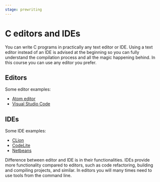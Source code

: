 ```yaml
---
stage: prewriting
---
```


# C editors and IDEs

You can write C programs in practically any text editor or IDE. Using a text editor
instead of an IDE is advised at the beginning so you can fully understand the
compilation process and all the magic happening behind. In this course you can
use any editor you prefer.

## Editors

Some editor examples:

* [Atom editor](https://atom.io/)
* [Visual Studio Code](https://code.visualstudio.com)

## IDEs

Some IDE examples:

* [CLion](https://www.jetbrains.com/clion/)
* [CodeLite](https://codelite.org/)
* [Netbeans](https://netbeans.org/)

Difference between editor and IDE is in their functionalities. IDEs provide more
functionality compared to editors, such as code refactoring, building and compiling
projects, and similar. In editors you will many times need to use tools from the
command line.
